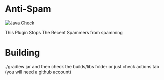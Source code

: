 # Anti-Spam
[![Java Check](https://github.com/Volas171/Anti-Spam/actions/workflows/gradle.yml/badge.svg)](https://github.com/Volas171/Anti-Spam/actions/workflows/gradle.yml)

This Plugin Stops The Recent Spammers from spamming

# Building
./gradlew jar and then check the builds/libs folder or just check actions tab (you will need a github account)
